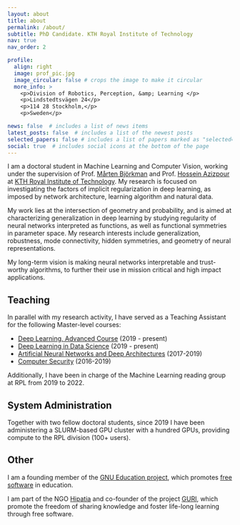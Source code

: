 ```yaml
---
layout: about
title: about
permalink: /about/
subtitle: PhD Candidate. KTH Royal Institute of Technology
nav: true
nav_order: 2

profile:
  align: right
  image: prof_pic.jpg
  image_circular: false # crops the image to make it circular
  more_info: >
    <p>Division of Robotics, Perception, &amp; Learning </p>
    <p>Lindstedtsvägen 24</p>
    <p>114 28 Stockholm,</p>
    <p>Sweden</p>

news: false  # includes a list of news items
latest_posts: false  # includes a list of the newest posts
selected_papers: false # includes a list of papers marked as "selected={true}"
social: true  # includes social icons at the bottom of the page
---
```


I am a doctoral student in Machine Learning and Computer Vision, working under the supervision of Prof. [Mårten Björkman](https://www.kth.se/profile/celle) and Prof. [Hossein Azizpour](https://www.kth.se/profile/azizpour) at [KTH Royal Institute of Technology](https://www.kth.se). My research is focused on investigating the factors of implicit regularization in deep learning, as imposed by network architecture, learning algorithm and natural data.

My work lies at the intersection of geometry and probability, and is aimed at characterizing generalization in deep learning by studying regularity of neural networks interpreted as functions, as well as functional symmetries in parameter space. My research interests include generalization, robustness, mode connectivity, hidden symmetries, and geometry of neural representations.

My long-term vision is making neural networks interpretable and trust-worthy algorithms, to further their use in mission critical and high impact applications.

## Teaching

In parallel with my research activity, I have served as a Teaching Assistant for the following Master-level courses:

<ul>
    <li><a href="https://www.kth.se/student/kurser/kurs/DD2412?l=en">Deep Learning, Advanced Course</a> (2019 - present)</li>
    <li><a href="https://www.kth.se/student/kurser/kurs/DD2424?l=en">Deep Learning in Data Science</a> (2019 - present)</li>
    <li><a href="https://www.kth.se/student/kurser/kurs/DD2437?l=en">Artificial Neural Networks and Deep Architectures</a> (2017-2019)</li>
    <li><a href="https://www.kth.se/student/kurser/kurs/DD2395?l=en">Computer Security</a> (2016-2019)</li>
</ul>

Additionally, I have been in charge of the Machine Learning reading group at RPL from 2019 to 2022.

## System Administration

Together with two fellow doctoral students, since 2019 I have been administering a SLURM-based GPU cluster with a hundred GPUs, providing compute to the RPL division (100+ users).

## Other

I am a founding member of the <a href="https://www.gnu.org/education">GNU Education project</a>, which promotes <a href="https://www.gnu.org/philosophy/free-sw.html">free software</a> in education.

I am part of the NGO <a href="https://www.hipatia.net">Hipatia</a> and co-founder of the project <a href="https://guri.hipatia.net">GURI</a>, which promote the freedom of sharing knowledge and foster life-long learning through free software.
